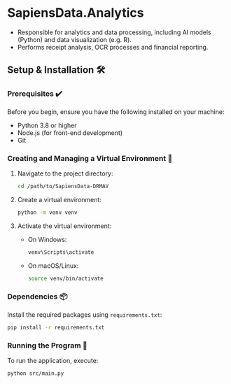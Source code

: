 # SapiensData.Analytics

- Responsible for analytics and data processing, including AI models (Python) and data visualization (e.g. R).
- Performs receipt analysis, OCR processes and financial reporting.

## Setup & Installation 🛠️

### Prerequisites ✔️

Before you begin, ensure you have the following installed on your machine:

- Python 3.8 or higher
- Node.js (for front-end development)
- Git

### Creating and Managing a Virtual Environment 🌱

1. Navigate to the project directory:

   ```bash
   cd /path/to/SapiensData-DRMAV
   ```

2. Create a virtual environment:

   ```bash
   python -m venv venv
   ```

3. Activate the virtual environment:
   - On Windows:

     ```bash
     venv\Scripts\activate
     ```

   - On macOS/Linux:

     ```bash
     source venv/bin/activate
     ```

### Dependencies 📦

Install the required packages using `requirements.txt`:

```bash
pip install -r requirements.txt
```

### Running the Program 🚀

To run the application, execute:

```bash
python src/main.py
```
